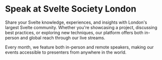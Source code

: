 # Speak at Svelte Society London

Share your Svelte knowledge, experiences, and insights with London's
largest Svelte community. Whether you're showcasing a project,
discussing best practices, or exploring new techniques, our platform
offers both in-person and global reach through our live streams.

Every month, we feature both in-person and remote speakers, making our
events accessible to presenters from anywhere in the world.
